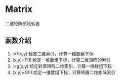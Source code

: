 # Matrix
二维矩阵原地转置

## 函数介绍
1. I=f(x,y):给定二维索引，计算一维数组下标
2. (x,y)=F(I):给定一维数组下标，计算二维矩阵的索引
3. I=g(x,y):给定转置矩阵二维索引，计算一维数组下标
4. (x,y)=G(I):给定一维数组下标，计算转置二维矩阵索引
